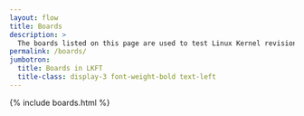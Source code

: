 ```yaml
---
layout: flow
title: Boards
description: >
  The boards listed on this page are used to test Linux Kernel revisions in LKFT.
permalink: /boards/
jumbotron:
  title: Boards in LKFT
  title-class: display-3 font-weight-bold text-left
---
```


{% include boards.html %}
